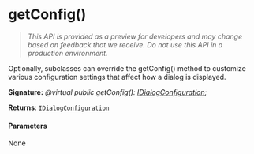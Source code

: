 # getConfig()

> _This API is provided as a preview for developers and may change based on feedback that we receive.  Do not use this API in a production environment._

Optionally, subclasses can override the getConfig() method to customize various configuration settings that affect how a dialog is displayed.

**Signature:** _@virtual public getConfig(): [IDialogConfiguration](../../sp-dialog/interface/idialogconfiguration.md);_

**Returns**: [`IDialogConfiguration`](../../sp-dialog/interface/idialogconfiguration.md)





#### Parameters
None


